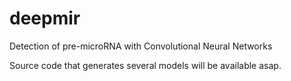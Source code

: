 # deepmir
Detection of pre-microRNA with Convolutional Neural Networks

Source code that generates several models will be available asap.
